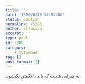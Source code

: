 ```yaml
---
title: ''
date: '1396/6/25 14:51:00'
status: publish
permalink: /5300
author: straxico
excerpt: ''
type: post
id: 5300
category:
    - tytomood
tag: []
post_format: []
---
```

یه چیزایی هست که باید با نگفتن بگیشون